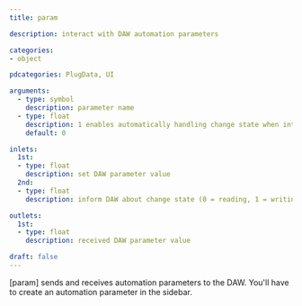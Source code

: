 ```yaml
---
title: param

description: interact with DAW automation parameters

categories:
- object

pdcategories: PlugData, UI

arguments:
  - type: symbol
    description: parameter name
  - type: float
    description: 1 enables automatically handling change state when interacting with GUI objects
    default: 0

inlets:
  1st:
  - type: float
    description: set DAW parameter value
  2nd:
  - type: float
    description: inform DAW about change state (0 = reading, 1 = writing)

outlets:
  1st:
  - type: float
    description: received DAW parameter value

draft: false
---
```

[param] sends and receives automation parameters to the DAW. You'll have to create an automation parameter in the sidebar.
